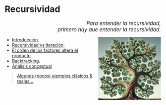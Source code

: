 # Recursividad

<div align=right>

<big>*Para entender la recursividad,<br>primero hay que entender la recursividad.*</big>

</div>

<img src="../../images/arbolFractal.webp" width=40% align=right>

- [Introducción](introduccion.md).
- [Recursividad vs iteración](recursividadVsIteracion.md).
- [El orden de los factores altera el producto](elOrden.md).
- [Backtracking](backtracking.md).
- [Análisis conceptual](analisisConceptual.md)

> [Algunos (pocos) ejemplos clásicos & reales...](vademecum.md).
